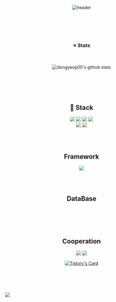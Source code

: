 <div align="center">
  
  ![header](https://capsule-render.vercel.app/api?type=Waving?&text=DongYeop_Github&color=000000)

  </br>
  </br>
  </br>
  </br>
  
  ### ⭐ Stats
  </br>
  
  ![dongyeop00's github stats](https://github-readme-stats.vercel.app/api?username=dongyeop00&show_icons=true&theme=great-gatsby)

  </br>
  </br>
  </br>
  </br>
  
  ## 🔨 Stack

  <img src="https://img.shields.io/badge/JAVA-007396?style=for-the-badge&logo=Java&logoColor=white">
  <img src="https://img.shields.io/badge/JavaScript-F7DF1E?style=for-the-badge&logo=JavaScript&logoColor=white">
  <img src="https://img.shields.io/badge/HTML5-E34F26?style=for-the-badge&logo=HTML5&logoColor=white">
  <img src="https://img.shields.io/badge/CSS3-1572B6?style=for-the-badge&logo=CSS3&logoColor=white"> <br>
  <!--<img src="https://img.shields.io/badge/MySQL-4479A1?style=for-the-badge&logo=MySQL&logoColor=white">-->
  <img src="https://img.shields.io/badge/Eclipse-2C2255?style=for-the-badge&logo=Eclipse%20IDE&logoColor=white">
  <img src="https://img.shields.io/badge/intellijidea-000000?style=for-the-badge&logo=intellijidea&logoColor=white">

  </br>
  </br>
  </br>
  </br>
  
  ## Framework

  <img src="https://img.shields.io/badge/Spring Boot-6DB33F?style=for-the-badge&logo=Springboot&logoColor=white">
    
  </br>
  </br>
  </br>
  </br>
  
  ## DataBase

  </br>
  </br>
  </br>
  </br>
  
  ## Cooperation

  <img src="https://img.shields.io/badge/Github-181717?style=for-the-badge&logo=Github&logoColor=white">
  <img src="https://img.shields.io/badge/Notion-000000?style=for-the-badge&logo=Notion&logoColor=white">

  [![Tistory's Card](https://github-readme-tistory-card.vercel.app/api/badge?name=동엽&postId=dongyeop00&theme=default)](https://github.com/loosie/github-readme-tistory-card)

  
</div>

</br>
</br>
<div align=left><h1><Beige Jun></h1><div>
<img src="https://github-readme-stats.vercel.app/api/top-langs/?username=dongyeop00&layout=compact">
